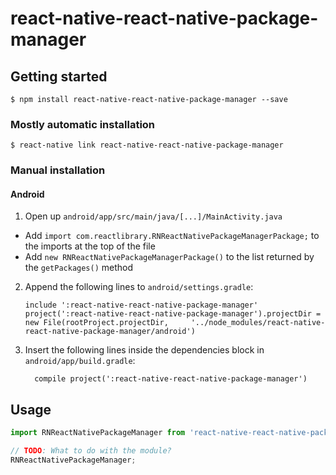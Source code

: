 
# react-native-react-native-package-manager

## Getting started

`$ npm install react-native-react-native-package-manager --save`

### Mostly automatic installation

`$ react-native link react-native-react-native-package-manager`

### Manual installation


#### Android

1. Open up `android/app/src/main/java/[...]/MainActivity.java`
  - Add `import com.reactlibrary.RNReactNativePackageManagerPackage;` to the imports at the top of the file
  - Add `new RNReactNativePackageManagerPackage()` to the list returned by the `getPackages()` method
2. Append the following lines to `android/settings.gradle`:
  	```
  	include ':react-native-react-native-package-manager'
  	project(':react-native-react-native-package-manager').projectDir = new File(rootProject.projectDir, 	'../node_modules/react-native-react-native-package-manager/android')
  	```
3. Insert the following lines inside the dependencies block in `android/app/build.gradle`:
  	```
      compile project(':react-native-react-native-package-manager')
  	```


## Usage
```javascript
import RNReactNativePackageManager from 'react-native-react-native-package-manager';

// TODO: What to do with the module?
RNReactNativePackageManager;
```
  